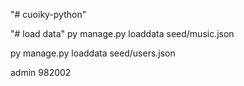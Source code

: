 "# cuoiky-python" 

"# load data"
py manage.py loaddata  seed/music.json


py manage.py loaddata  seed/users.json


admin
982002
